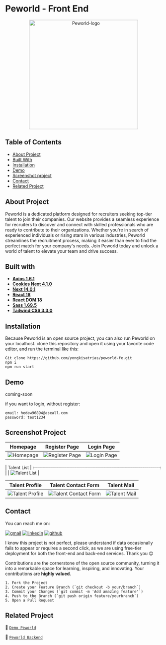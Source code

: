 # Peworld - Front End

<div align="center">
<a href="https://github.com/Rayaja897/peworld-fe">
    <img src="https://i.ibb.co/qdWbF5W/logo.png" alt="Peworld-logo" border="0" style="width: 350">
</a>
</div>

## Table of Contents

- [About Project](#about-project)
- [Built With](#built-with)
- [Installation](#installation)
- [Demo](#demo)
- [Screenshot project](#screenshot-project)
- [Contact](#contact)
- [Related Project](#related-project)

## About Project

Peworld is a dedicated platform designed for recruiters seeking top-tier talent to join their companies. Our website provides a seamless experience for recruiters to discover and connect with skilled professionals who are ready to contribute to their organizations. Whether you're in search of experienced individuals or rising stars in various industries, Peworld streamlines the recruitment process, making it easier than ever to find the perfect match for your company's needs. Join Peworld today and unlock a world of talent to elevate your team and drive success.

## Built with

- [**Axios 1.6.1**](https://www.npmjs.com/package/axios)
- [**Cookies Next 4.1.0**](https://www.npmjs.com/package/cookies-next)
- [**Next 14.0.1**](https://nextjs.org/docs/getting-started/installation)
- [**React 18**](https://react.dev/learn/start-a-new-react-project)
- [**React DOM 18**](https://www.npmjs.com/package/react-dom)
- [**Sass 1.69.5**](https://sass-lang.com/install/)
- [**Tailwind CSS 3.3.0**](https://tailwindui.com/documentation#react-installing-dependencies)

## Installation

Because Peworld is an open source project, you can also run Peworld on your localhost. clone this repository and open it using your favorite code editor, and run the terminal like this:

```
Git clone https://github.com/yongkisatrias/peworld-fe.git
npm i
npm run start
```

## Demo

coming-soon

if you want to login, without register:

```
email: hedaw96894@aseall.com
password: test1234
```

## Screenshot Project

|                      Homepage                      |                      Register Page                      |                    Login Page                     |
| :------------------------------------------------: | :-----------------------------------------------------: | :-----------------------------------------------: |
| ![Homepage](https://i.ibb.co/9wMPkB9/localhost-3000.png) | ![Register Page](https://i.ibb.co/fvypjxh/register.png) | ![Login Page](https://i.ibb.co/hFtJ0w2/login.png) |

|                       Talent List                        | :---------------------------------------------------------------: |
| ![Talent List](https://i.ibb.co/r5pFL50/talent-list.png) |

|                         Talent Profile                         |                           Talent Contact Form                            |                       Talent Mail                        |
| :------------------------------------------------------------: | :----------------------------------------------------------------------: | :------------------------------------------------------: |
| ![Talent Profile](https://i.ibb.co/dK1CmZ1/localhost-3000-1.png) | ![Talent Contact Form](https://i.ibb.co/qFLkkdZ/localhost-3000-2.png) | ![Talent Mail](https://i.ibb.co/gDqz4tC/talent-mail.png) |

## Contact

You can reach me on:

[![gmail](https://img.shields.io/badge/Gmail-D14836?style=for-the-badge&logo=gmail&logoColor=white)](mailto:sayarayhanilham@gmail.com)
[![linkedin](https://img.shields.io/badge/linkedin-0A66C2?style=for-the-badge&logo=linkedin&logoColor=white)](https://www.linkedin.com/in/rayhan-ilham)
[![github](https://img.shields.io/badge/Github-232b2b?style=for-the-badge&logo=github&logoColor=white)](https://github.com/Rayaja897)

I know this project is not perfect, please understand if data occasionally fails to appear or requires a second click, as we are using free-tier deployment for both the front-end and back-end services. Thank you 😊

Contributions are the cornerstone of the open source community, turning it into a remarkable space for learning, inspiring, and innovating. Your contributions are **highly valued**.

```
1. Fork the Project
2. Create your Feature Branch (`git checkout -b your/branch`)
3. Commit your Changes (`git commit -m 'Add amazing feature'`)
4. Push to the Branch (`git push origin feature/yourbranch`)
5. Open a Pull Request
```

## Related Project

🚀 [`Demo Peworld`]()

🚀 [`Peworld Backend`](https://hire-job.onrender.com/)
